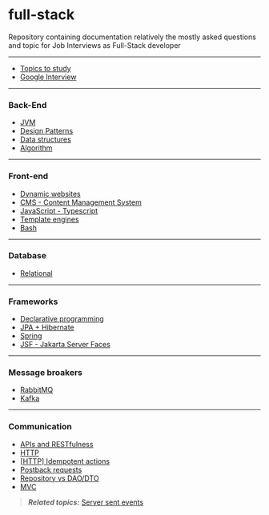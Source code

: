 # full-stack

Repository containing documentation relatively the mostly asked questions and topic for Job Interviews as Full-Stack developer

---

- [Topics to study](Fullstack/Topics%20to%20study/README.md)
- [Google Interview](Fullstack/Google%20Interview/README.md)

---
### Back-End
- [JVM](Fullstack/JVM/README.md)
- [Design Patterns](Design%20Patterns.md)
- [Data structures](Data%20structures.md)
- [Algorithm](Algorithm.md)
---
### Front-end
- [Dynamic websites](Dynamic%20websites.md)
- [CMS - Content Management System](CMS%20-%20Content%20Management%20System.md)
- [JavaScript - Typescript](Fullstack/JavaScript%20-%20Typescript/README.md)
- [Template engines](Fullstack/Template%20engines/README.md)
- [Bash](Fullstack/Bash/README.md)
---
### Database
- [Relational](Fullstack/Relational/README.md)
---
### Frameworks
- [Declarative programming](Declarative%20programming.md)
- [JPA + Hibernate](Fullstack/JPA%20+%20Hibernate/README.md)
- [Spring](Fullstack/Spring/README.md)
- [JSF - Jakarta Server Faces](Fullstack/JSF%20-%20Jakarta%20Server%20Faces/README.md)
---
### Message broakers
- [RabbitMQ](RabbitMQ.md)
- [Kafka](Kafka.md)
---
### Communication
- [APIs and RESTfulness](APIs%20and%20RESTfulness.md)
- [HTTP](HTTP.md)
- [[HTTP] Idempotent actions]([HTTP]%20Idempotent%20actions.md)
- [Postback requests](Postback%20requests.md)
- [Repository vs DAO/DTO](Repository%20vs%20DAO%20DTO.md)
- [MVC](MVC.md)
> ***Related topics:*** 
> [Server sent events](Server%20sent%20events.md)




